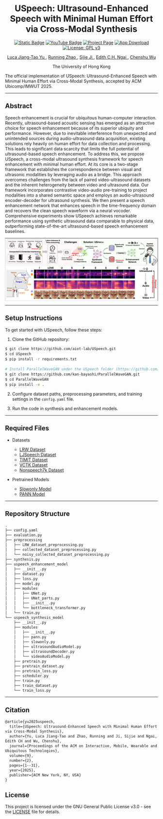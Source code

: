 <div align="center"> 

# USpeech: Ultrasound-Enhanced Speech with Minimal Human Effort via Cross-Modal Synthesis
</div>

<div align="center">   

[![Static Badge](https://img.shields.io/badge/arXiv-PDF-green?style=flat&logo=arXiv&logoColor=B31B1B)](https://arxiv.org/abs/2410.22076) [![YouTube Badge](https://img.shields.io/badge/Video-Watch-red?&logo=youtube&logoColor=FF0000)](https://aiot-lab.github.io/USpeech/src/videos/video.mp4) [![Project Page](https://img.shields.io/badge/Project%20Page-USpeech-yellow.svg?logo=github&logoColor=FFFFFF)](https://aiot-lab.github.io/USpeech/) [![App Download](https://img.shields.io/badge/App%20Download-OneDrive-purple.svg?logo=android&logoColor=3DDC84)](https://connecthkuhk-my.sharepoint.com/:u:/g/personal/lucayu_connect_hku_hk/EWxCZ_CusdtOrr4X6nGCsK4BAuccBTxwR4g1MDQNfpAjtA?e=Qy7AFe) [![License: GPL v3](https://img.shields.io/badge/License-GPLv3-blue.svg)](https://www.gnu.org/licenses/gpl-3.0)

</div>

<div align="center">
    <a href=https://lucayu.me/>
        Luca Jiang-Tao Yu
    </a>
    ,
    <a href=https://zhaorunning.github.io/>
        Running Zhao
    </a>
    ,
    <a href=https://sijieji.github.io/>
        Sijie Ji
    </a>
    ,
    <a href=https://www.eee.hku.hk/~iotlab/EdithNgai.html>
        Edith C.H. Ngai
    </a>
    ,
    <a href=https://cswu.me/>
        Chenshu Wu
    </a>
</div>

<div align="center">

The University of Hong Kong
</div>
The official implementation of USpeech: Ultrasound-Enhanced Speech with Minimal Human Effort via Cross-Modal Synthesis, accepted by ACM Ubicomp/IMWUT 2025.

---

## Abstract
Speech enhancement is crucial for ubiquitous human-computer interaction. Recently, ultrasound-based acoustic sensing has emerged as an attractive choice for speech enhancement because of its superior ubiquity and performance. However, due to inevitable interference from unexpected and unintended sources during audio-ultrasound data acquisition, existing solutions rely heavily on human effort for data collection and processing. This leads to significant data scarcity that limits the full potential of ultrasound-based speech enhancement. To address this, we propose USpeech, a cross-modal ultrasound synthesis framework for speech enhancement with minimal human effort. At its core is a two-stage framework that establishes the correspondence between visual and ultrasonic modalities by leveraging audio as a bridge. This approach overcomes challenges from the lack of paired video-ultrasound datasets and the inherent heterogeneity between video and ultrasound data. Our framework incorporates contrastive video-audio pre-training to project modalities into a shared semantic space and employs an audio-ultrasound encoder-decoder for ultrasound synthesis. We then present a speech enhancement network that enhances speech in the time-frequency domain and recovers the clean speech waveform via a neural vocoder. Comprehensive experiments show USpeech achieves remarkable performance using synthetic ultrasound data comparable to physical data, outperforming state-of-the-art ultrasound-based speech enhancement baselines.

<p align="center"> <img src='src/figures/thumbnail.jpg' align="center"> </p>

---
## Setup Instructions
To get started with USpeech, follow these steps:
1. Clone the GitHub repository:
``` bash
$ git clone https://github.com/aiot-lab/USpeech.git
$ cd USpeech
$ pip install -r requirements.txt

# Install ParallelWaveGAN under the USpeech folder (https://github.com/kan-bayashi/ParallelWaveGAN)
$ git clone https://github.com/kan-bayashi/ParallelWaveGAN.git
$ cd ParallelWaveGAN
$ pip install -e .
```
2. Configure dataset paths, preprocessing parameters, and training settings in the ```config.yaml``` file.

3. Run the code in synthesis and enhancement models.

---

## Required Files
- Datasets
    - [LRW Dataset](https://www.robots.ox.ac.uk/~vgg/data/lip_reading/lrw1.html)
    - [LJSpeech Dataset](https://keithito.com/LJ-Speech-Dataset/)
    - [TIMIT Dataset](https://catalog.ldc.upenn.edu/LDC93S1)
    - [VCTK Dataset](https://datashare.ed.ac.uk/handle/10283/3443)
    - [Nonspeech7k Dataset](https://zenodo.org/records/6967442)

- Pretrained Models
    - [Slowonly Model](https://github.com/open-mmlab/mmaction2/tree/main/configs/recognition/slowonly)
    - [PANN Model](https://github.com/qiuqiangkong/audioset_tagging_cnn)

---

## Repository Structure
```
.
├── config.yaml
├── evaluation.py
├── preprocessing
│   ├── LRW_dataset_preprocessing.py
│   ├── collected_dataset_preprocessing.py
│   └── noisy_collected_dataset_preprocessing.py
├── synthesis.py
├── uspeech_enhancement_model
│   ├── __init__.py
│   ├── dataset.py
│   ├── loss.py
│   ├── model.py
│   ├── modules
│   │   ├── UNet.py
│   │   ├── UNet_parts.py
│   │   ├── __init__.py
│   │   └── bottleneck_transformer.py
│   └── train.py
└── uspeech_synthesis_model
    ├── __init__.py
    ├── modules
    │   ├── __init__.py
    │   ├── pann.py
    │   ├── slowonly.py
    │   ├── ultrasoundAudioModel.py
    │   ├── ultrasoundDecoder.py
    │   └── videoAudioModel.py
    ├── pretrain.py
    ├── pretrain_dataset.py
    ├── pretrain_loss.py
    ├── scheduler.py
    ├── train.py
    ├── train_dataset.py
    └── train_loss.py
```

---

## Citation
```
@article{yu2025uspeech,
  title={USpeech: Ultrasound-Enhanced Speech with Minimal Human Effort via Cross-Modal Synthesis},
  author={Yu, Luca Jiang-Tao and Zhao, Running and Ji, Sijie and Ngai, Edith CH and Wu, Chenshu},
  journal={Proceedings of the ACM on Interactive, Mobile, Wearable and Ubiquitous Technologies},
  volume={9},
  number={2},
  pages={1--31},
  year={2025},
  publisher={ACM New York, NY, USA}
}
```

## License
This project is licensed under the GNU General Public License v3.0 - see the [LICENSE](LICENSE) file for details.
